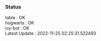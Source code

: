 ### Status


table : OK  
hogwarts : OK  
icy-bot : OK  
Latest Update : 2022-11-25 02:25:31.522493
